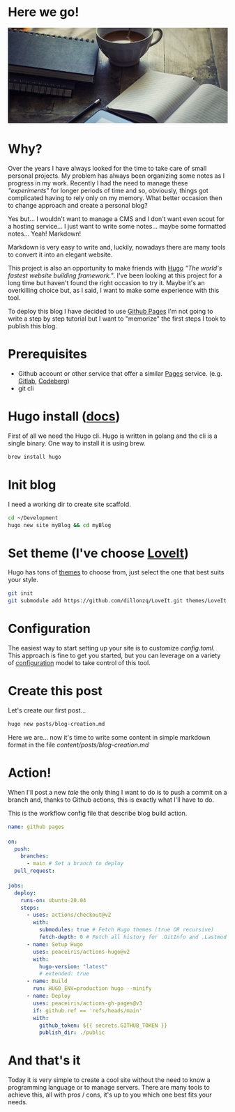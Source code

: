 # Here we go!


<img src="/posts/blog_creation_header_minified.jpg" />

# Why?

Over the years I have always looked for the time to take care of small personal projects. My problem has always been organizing some notes as I progress in my work. Recently I had the need to manage these *"experiments"* for longer periods of time and so, obviously, things got complicated having to rely only on my memory. What better occasion then to change approach and create a personal blog?

Yes but... I wouldn't want to manage a CMS and I don't want even scout for a hosting service... I just want to write some notes... maybe some formatted notes... Yeah! Markdown!

Markdown is very easy to write and, luckily, nowadays there are many tools to convert it into an elegant website.

This project is also an opportunity to make friends with [Hugo](https://gohugo.io) *"The world's fastest website building framework."*. I've been looking at this project for a long time but haven't found the right occasion to try it. Maybe it's an overkilling choice but, as I said, I want to make some experience with this tool.

To deploy this blog I have decided to use [Github Pages](https://pages.github.com)
I'm not going to write a step by step tutorial but I want to "memorize" the first steps I took to publish this blog.

# Prerequisites
 - Github account or other service that offer a similar [Pages](https://pages.github.com) service. (e.g. [Gitlab](https://docs.gitlab.com/ee/user/project/pages/), [Codeberg](https://codeberg.page))
 - git cli


# Hugo install ([docs](https://gohugo.io/installation/))

First of all we need the Hugo cli. Hugo is written in golang and the cli is a single binary. One way to install it is using brew.

```bash
brew install hugo
```


# Init blog

I need a working dir to create site scaffold.

```bash
cd ~/Development
hugo new site myBlog && cd myBlog
```

# Set theme (I've choose [LoveIt](https://hugoloveit.com))

Hugo has tons of [themes](https://themes.gohugo.io) to choose from, just select the one that best suits your style.

```bash
git init
git submodule add https://github.com/dillonzq/LoveIt.git themes/LoveIt
```

# Configuration

The easiest way to start setting up your site is to customize *config.toml*. This approach is fine to get you started, but you can leverage on a variety of [configuration](https://gohugo.io/getting-started/configuration/) model to take control of this tool.

# Create this post

Let's create our first post...

```bash
hugo new posts/blog-creation.md
```

Here we are... now it's time to write some content in simple markdown format in the file *content/posts/blog-creation.md*

# Action!

When I'll post a new *tale* the only thing I want to do is to push a commit on a branch and, thanks to Github actions, this is exactly what I'll have to do.

This is the workflow config file that describe blog build action.

```yaml
name: github pages

on:
  push:
    branches:
      - main # Set a branch to deploy
  pull_request:

jobs:
  deploy:
    runs-on: ubuntu-20.04
    steps:
      - uses: actions/checkout@v2
        with:
          submodules: true # Fetch Hugo themes (true OR recursive)
          fetch-depth: 0 # Fetch all history for .GitInfo and .Lastmod
      - name: Setup Hugo
        uses: peaceiris/actions-hugo@v2
        with:
          hugo-version: "latest"
          # extended: true
      - name: Build
        run: HUGO_ENV=production hugo --minify
      - name: Deploy
        uses: peaceiris/actions-gh-pages@v3
        if: github.ref == 'refs/heads/main'
        with:
          github_token: ${{ secrets.GITHUB_TOKEN }}
          publish_dir: ./public
```

# And that's it

Today it is very simple to create a cool site without the need to know a programming language or to manage servers. There are many tools to achieve this, all with pros / cons, it's up to you which one best fits your needs.

